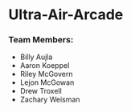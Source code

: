 # Ultra-Air-Arcade
<h3>Team Members:</h3>
<ul>
  <li>Billy Aujla</li>
  <li>Aaron Koeppel</li>
  <li>Riley McGovern</li>
  <li>Lejon McGowan</li>
  <li>Drew Troxell</li>
  <li>Zachary Weisman</li>
</ul>
